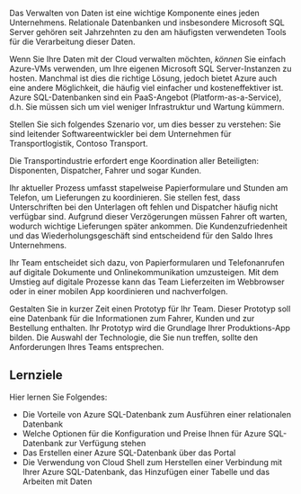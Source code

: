 Das Verwalten von Daten ist eine wichtige Komponente eines jeden Unternehmens. Relationale Datenbanken und insbesondere Microsoft SQL Server gehören seit Jahrzehnten zu den am häufigsten verwendeten Tools für die Verarbeitung dieser Daten. 

Wenn Sie Ihre Daten mit der Cloud verwalten möchten, _können_ Sie einfach Azure-VMs verwenden, um Ihre eigenen Microsoft SQL Server-Instanzen zu hosten. Manchmal ist dies die richtige Lösung, jedoch bietet Azure auch eine andere Möglichkeit, die häufig viel einfacher und kosteneffektiver ist. Azure SQL-Datenbanken sind ein PaaS-Angebot (Platform-as-a-Service), d.h. Sie müssen sich um viel weniger Infrastruktur und Wartung kümmern.

Stellen Sie sich folgendes Szenario vor, um dies besser zu verstehen: Sie sind leitender Softwareentwickler bei dem Unternehmen für Transportlogistik, Contoso Transport.

Die Transportindustrie erfordert enge Koordination aller Beteiligten: Disponenten, Dispatcher, Fahrer und sogar Kunden.

Ihr aktueller Prozess umfasst stapelweise Papierformulare und Stunden am Telefon, um Lieferungen zu koordinieren. Sie stellen fest, dass Unterschriften bei den Unterlagen oft fehlen und Dispatcher häufig nicht verfügbar sind. Aufgrund dieser Verzögerungen müssen Fahrer oft warten, wodurch wichtige Lieferungen später ankommen. Die Kundenzufriedenheit und das Wiederholungsgeschäft sind entscheidend für den Saldo Ihres Unternehmens.

Ihr Team entscheidet sich dazu, von Papierformularen und Telefonanrufen auf digitale Dokumente und Onlinekommunikation umzusteigen. Mit dem Umstieg auf digitale Prozesse kann das Team Lieferzeiten im Webbrowser oder in einer mobilen App koordinieren und nachverfolgen.

Gestalten Sie in kurzer Zeit einen Prototyp für Ihr Team. Dieser Prototyp soll eine Datenbank für die Informationen zum Fahrer, Kunden und zur Bestellung enthalten. Ihr Prototyp wird die Grundlage Ihrer Produktions-App bilden. Die Auswahl der Technologie, die Sie nun treffen, sollte den Anforderungen Ihres Teams entsprechen.

## <a name="learning-objectives"></a>Lernziele

Hier lernen Sie Folgendes:

- Die Vorteile von Azure SQL-Datenbank zum Ausführen einer relationalen Datenbank
- Welche Optionen für die Konfiguration und Preise Ihnen für Azure SQL-Datenbank zur Verfügung stehen
- Das Erstellen einer Azure SQL-Datenbank über das Portal
- Die Verwendung von Cloud Shell zum Herstellen einer Verbindung mit Ihrer Azure SQL-Datenbank, das Hinzufügen einer Tabelle und das Arbeiten mit Daten